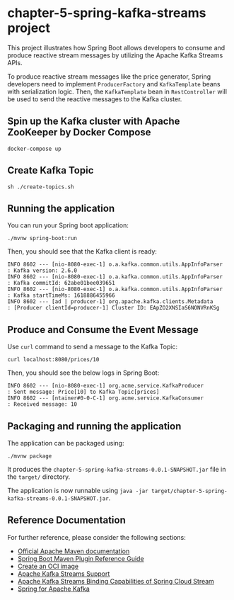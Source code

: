 chapter-5-spring-kafka-streams project
========================

This project illustrates how Spring Boot allows developers to consume and produce reactive stream messages by utilizing the Apache Kafka Streams APIs.

To produce reactive stream messages like the price generator, Spring developers need to implement `ProducerFactory` and `KafkaTemplate` beans with serialization logic. Then, the `KafkaTemplate` bean in `RestController` will be used to send the reactive messages to the Kafka cluster. 

## Spin up the Kafka cluster with Apache ZooKeeper by Docker Compose

```shell script
docker-compose up
```

## Create Kafka Topic

```shell script
sh ./create-topics.sh
```

## Running the application

You can run your Spring boot application:

```shell script
./mvnw spring-boot:run
```

Then, you should see that the Kafka client is ready:

```
INFO 8602 --- [nio-8080-exec-1] o.a.kafka.common.utils.AppInfoParser     : Kafka version: 2.6.0
INFO 8602 --- [nio-8080-exec-1] o.a.kafka.common.utils.AppInfoParser     : Kafka commitId: 62abe01bee039651
INFO 8602 --- [nio-8080-exec-1] o.a.kafka.common.utils.AppInfoParser     : Kafka startTimeMs: 1618886455966
INFO 8602 --- [ad | producer-1] org.apache.kafka.clients.Metadata        : [Producer clientId=producer-1] Cluster ID: EApZO2XNSIaS6NONVRnKSg
```

## Produce and Consume the Event Message

Use `curl` command to send a message to the Kafka Topic:

```
curl localhost:8080/prices/10
``` 

Then, you should see the below logs in Spring Boot:

```
INFO 8602 --- [nio-8080-exec-1] org.acme.service.KafkaProducer           : Sent message: Price[10] to Kafka Topic[prices]
INFO 8602 --- [ntainer#0-0-C-1] org.acme.service.KafkaConsumer           : Received message: 10
```

## Packaging and running the application

The application can be packaged using:
```shell script
./mvnw package
```
It produces the `chapter-5-spring-kafka-streams-0.0.1-SNAPSHOT.jar` file in the `target/` directory.

The application is now runnable using `java -jar target/chapter-5-spring-kafka-streams-0.0.1-SNAPSHOT.jar`.

## Reference Documentation
For further reference, please consider the following sections:

* [Official Apache Maven documentation](https://maven.apache.org/guides/index.html)
* [Spring Boot Maven Plugin Reference Guide](https://docs.spring.io/spring-boot/docs/2.4.4/maven-plugin/reference/html/)
* [Create an OCI image](https://docs.spring.io/spring-boot/docs/2.4.4/maven-plugin/reference/html/#build-image)
* [Apache Kafka Streams Support](https://docs.spring.io/spring-kafka/docs/current/reference/html/_reference.html#kafka-streams)
* [Apache Kafka Streams Binding Capabilities of Spring Cloud Stream](https://docs.spring.io/spring-cloud-stream/docs/current/reference/htmlsingle/#_kafka_streams_binding_capabilities_of_spring_cloud_stream)
* [Spring for Apache Kafka](https://docs.spring.io/spring-boot/docs/2.4.4/reference/htmlsingle/#boot-features-kafka)